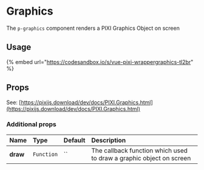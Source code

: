 # Graphics

The `p-graphics` component renders a PIXI Graphics Object on screen

## Usage

{% embed url="https://codesandbox.io/s/vue-pixi-wrappergraphics-tl2br" %}

## Props

See: [https://pixijs.download/dev/docs/PIXI.Graphics.html](https://pixijs.download/dev/docs/PIXI.Graphics.html)

### Additional props

| Name | Type | Default | Description |
| :--- | :--- | :--- | :--- |
| **draw** | `Function` | \`\` | The callback function which used to draw a graphic object on screen |

